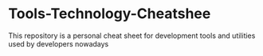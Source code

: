 # Tools-Technology-Cheatshee
This repository is a personal cheat sheet for development tools and utilities used by developers nowadays
